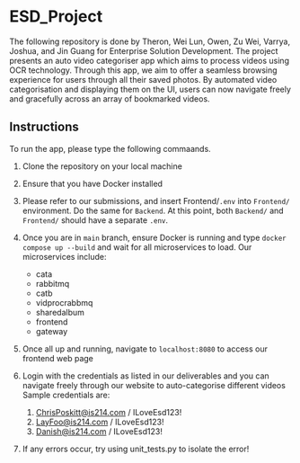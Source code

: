 # ESD_Project

The following repository is done by Theron, Wei Lun, Owen, Zu Wei, Varrya, Joshua, and Jin Guang for Enterprise Solution Development. The project presents an auto video categoriser app which aims to process videos using OCR technology. Through this app, we aim to offer a seamless browsing experience for users through all their saved photos. By automated video categorisation and displaying them on the UI, users can now navigate freely and gracefully across an array of bookmarked videos. 

## Instructions 

To run the app, please type the following commaands. 

1. Clone the repository on your local machine
2. Ensure that you have Docker installed
3. Please refer to our submissions, and insert Frontend/`.env` into `Frontend/` environment. Do the same for `Backend`. At this point, both `Backend/` and `Frontend/` should have a separate `.env`. 
4. Once you are in `main` branch, ensure Docker is running and type `docker compose up --build` and wait for all microservices to load. Our microservices include:
   - cata
   - rabbitmq
   - catb
   - vidprocrabbmq
   - sharedalbum
   - frontend
   - gateway

5. Once all up and running, navigate to `localhost:8080` to access our frontend web page
6. Login with the credentials as listed in our deliverables and you can navigate freely through our website to auto-categorise different videos
   Sample credentials are:
   1. ChrisPoskitt@is214.com / ILoveEsd123!
   2. LayFoo@is214.com / ILoveEsd123!
   3. Danish@is214.com / ILoveEsd123!
  
7. If any errors occur, try using unit_tests.py to isolate the error!
